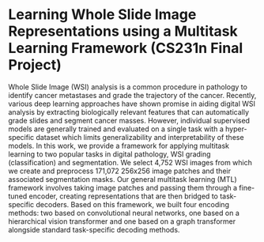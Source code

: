 # Learning Whole Slide Image Representations using a Multitask Learning Framework (CS231n Final Project)

Whole Slide Image (WSI) analysis is a common procedure in pathology to identify cancer metastases and grade the trajectory of the cancer. Recently, various deep learning approaches have shown promise in aiding digital WSI analysis by extracting biologically relevant features that can automatically grade slides and segment cancer masses. However, individual supervised models are generally trained and evaluated on a single task with a hyper-specific dataset which limits generalizability and interpretability of these models. In this work, we provide a framework for applying multitask learning to two popular tasks in digital pathology, WSI grading (classification) and segmentation. We select 4,752 WSI images from which we create and preprocess 171,072 256x256 image patches and their associated segmentation masks. Our general multitask learning (MTL) framework involves taking image patches and passing them through a fine-tuned encoder, creating representations that are then bridged to task-specific decoders. Based on this framework, we built four encoding methods: two based on convolutional neural networks, one based on a hierarchical vision transformer and one based on a graph transformer alongside standard task-specific decoding methods.
